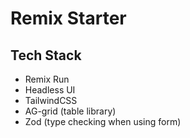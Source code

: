 # Remix Starter

## Tech Stack

- Remix Run
- Headless UI
- TailwindCSS
- AG-grid (table library)
- Zod (type checking when using form)

